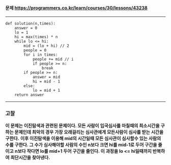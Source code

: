 #### 문제 <https://programmers.co.kr/learn/courses/30/lessons/43238>
---
```
def solution(n,times):
    answer = 0
    lo = 1
    hi = max(times) * n
    while lo <= hi:
        mid = (lo + hi) // 2
        people = 0
        for i in times:
            people += mid // i
            if people >= n:
                break
        if people >= n:
            answer = mid
            hi = mid - 1
        else:
            lo = mid + 1
    return answer
```
---
### 고찰
**이 문제는 이진탐색과 관련된 문제이다. 모든 사람이 입국심사를 마칠때의 최소시간을 구하는 문제인데 최악의 경우 가장 오래걸리는 심사관에게 모든사람이 심사를 받는 시간을 구한다.**
**이후 이진탐색을 이용해 mid의 시간일때 모든 심사관이 심사할수 있는 사람의 수를 구한다. 그 수가 심사해야할 사람의 수인 n보다 크면 hi를 mid-1로 두어 구간을 줄이고**
**n보다 작다면 lo를 mid+1 두어 구간을 줄인다. 이 과정을 lo <= hi일때까지 반복하여 최단시간을 찾아낸다.**
